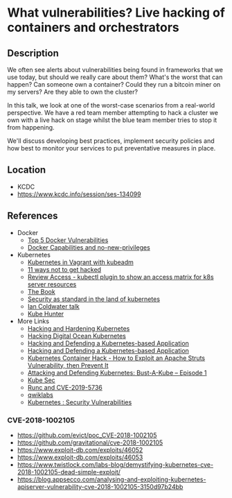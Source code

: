 # What vulnerabilities? Live hacking of containers and orchestrators

## Description

We often see alerts about vulnerabilities being found in frameworks that we use today, but should we really care about them? What's the worst that can happen? Can someone own a container? Could they run a bitcoin miner on my servers? Are they able to own the cluster?

In this talk, we look at one of the worst-case scenarios from a real-world perspective. We have a red team member attempting to hack a cluster we own with a live hack on stage whilst the blue team member tries to stop it from happening.

We'll discuss developing best practices, implement security policies and how best to monitor your services to put preventative measures in place.

## Location

* KCDC
* https://www.kcdc.info/session/ses-134099

## References

* Docker
  * [Top 5 Docker Vulnerabilities](https://resources.whitesourcesoftware.com/blog-whitesource/top-5-docker-vulnerabilities)
  * [Docker Capabilities and no-new-privileges](https://raesene.github.io/blog/2019/06/01/docker-capabilities-and-no-new-privs/)
* Kubernetes
  * [Kubernetes in Vagrant with kubeadm](https://medium.com/@lizrice/kubernetes-in-vagrant-with-kubeadm-21979ded6c63)
  * [11 ways not to get hacked](https://kubernetes.io/blog/2018/07/18/11-ways-not-to-get-hacked/)
  * [Review Access - kubectl plugin to show an access matrix for k8s server resources](https://github.com/corneliusweig/rakkess)
  * [The Book](https://github.com/lizrice/thebook)
  * [Security as standard in the land of kubernetes](https://www.freecodecamp.org/news/security-as-standard-in-the-land-of-kubernetes-50bfad74ca16/)
  * [Ian Coldwater talk](https://www.blackhat.com/us-19/briefings/schedule/index.html#the-path-less-traveled-abusing-kubernetes-defaults-17049)
  * [Kube Hunter](https://github.com/aquasecurity/kube-hunter)
* More Links
  * [Hacking and Hardening Kubernetes](https://www.rsaconference.com/writable/presentations/file_upload/ht-w02_hacking_and_hardening_kubernetes.pdf)
  * [Hacking Digital Ocean Kubernetes](https://www.4armed.com/blog/hacking-digitalocean-kubernetes/)
  * [Hacking and Defending a Kubernetes-based Application](https://www.beyondtrust.com/resources/webcasts/hacking-defending-kubernetes-based-application)
  * [Hacking and Defending a Kubernetes-based Application](https://vimeo.com/277901517)
  * [Kubernetes Container Hack - How to Exploit an Apache Struts Vulnerability, then Prevent It](https://vimeo.com/287527661)
  * [Attacking and Defending Kubernetes: Bust-A-Kube – Episode 1](https://www.inguardians.com/2018/12/12/attacking-and-defending-kubernetes-bust-a-kube-episode-1/)
  * [Kube Sec](https://github.com/mhausenblas/k8s-sec)
  * [Runc and CVE-2019-5736](https://kubernetes.io/blog/2019/02/11/runc-and-cve-2019-5736/)
  * [qwiklabs](https://google.qwiklabs.com/focuses/5572?parent=catalog)
  * [Kubernetes : Security Vulnerabilities](https://www.cvedetails.com/vulnerability-list/vendor_id-15867/product_id-34016/Kubernetes-Kubernetes.html)

### CVE-2018-1002105

* https://github.com/evict/poc_CVE-2018-1002105
* https://github.com/gravitational/cve-2018-1002105
* https://www.exploit-db.com/exploits/46052
* https://www.exploit-db.com/exploits/46053 
* https://www.twistlock.com/labs-blog/demystifying-kubernetes-cve-2018-1002105-dead-simple-exploit/
* https://blog.appsecco.com/analysing-and-exploiting-kubernetes-apiserver-vulnerability-cve-2018-1002105-3150d97b24bb